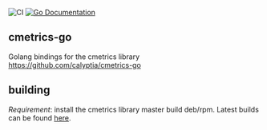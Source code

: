![CI](https://github.com/calyptia/cmetrics-go/actions/workflows/go.yaml/badge.svg?branch=master) 
[![Go Documentation](https://pkg.go.dev/badge/github.com/calyptia/cmetrics-go.svg)](https://pkg.go.dev/github.com/calyptia/cmetrics-go)

## cmetrics-go

Golang bindings for the cmetrics library https://github.com/calyptia/cmetrics-go

## building

*Requirement*: install the cmetrics library master build deb/rpm. Latest builds can be found [here](https://github.com/calyptia/cmetrics/actions/runs/972646485).


```